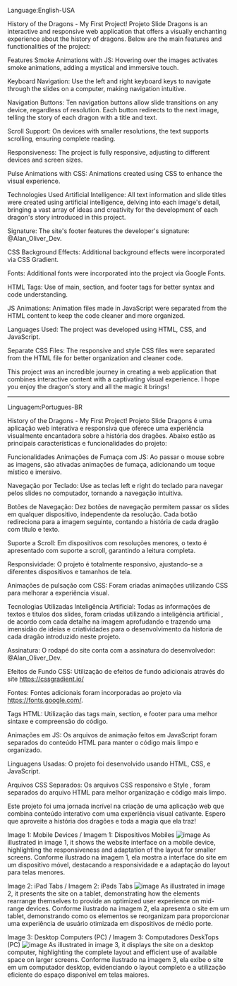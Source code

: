 Language:English-USA

History of the Dragons - My First Project!
Projeto Slide Dragons is an interactive and responsive web application that offers a visually enchanting experience about the history of dragons. Below are the main features and functionalities of the project:

Features
Smoke Animations with JS: Hovering over the images activates smoke animations, adding a mystical and immersive touch.

Keyboard Navigation: Use the left and right keyboard keys to navigate through the slides on a computer, making navigation intuitive.

Navigation Buttons: Ten navigation buttons allow slide transitions on any device, regardless of resolution. Each button redirects to the next image, telling the story of each dragon with a title and text.

Scroll Support: On devices with smaller resolutions, the text supports scrolling, ensuring complete reading.

Responsiveness: The project is fully responsive, adjusting to different devices and screen sizes.

Pulse Animations with CSS: Animations created using CSS to enhance the visual experience.

Technologies Used
Artificial Intelligence: All text information and slide titles were created using artificial intelligence, delving into each image's detail, bringing a vast array of ideas and creativity for the development of each dragon's story introduced in this project.

Signature: The site's footer features the developer's signature: @Alan_Oliver_Dev.

CSS Background Effects: Additional background effects were incorporated via CSS Gradient.

Fonts: Additional fonts were incorporated into the project via Google Fonts.

HTML Tags: Use of main, section, and footer tags for better syntax and code understanding.

JS Animations: Animation files made in JavaScript were separated from the HTML content to keep the code cleaner and more organized.

Languages Used: The project was developed using HTML, CSS, and JavaScript.

Separate CSS Files: The responsive and style CSS files were separated from the HTML file for better organization and cleaner code.

This project was an incredible journey in creating a web application that combines interactive content with a captivating visual experience. I hope you enjoy the dragon's story and all the magic it brings!

--------------------------------------------------------------------------------------------------------------------------------------------------------------------------------------------------------------------

Linguagem:Portugues-BR

History of the Dragons - My First Project!
Projeto Slide Dragons é uma aplicação web interativa e responsiva que oferece uma experiência visualmente encantadora sobre a história dos dragões. Abaixo estão as principais características e funcionalidades do projeto:

Funcionalidades
Animações de Fumaça com JS: Ao passar o mouse sobre as imagens, são ativadas animações de fumaça, adicionando um toque místico e imersivo.

Navegação por Teclado: Use as teclas left e right do teclado para navegar pelos slides no computador, tornando a navegação intuitiva.

Botões de Navegação: Dez botões de navegação permitem passar os slides em qualquer dispositivo, independente da resolução. Cada botão redireciona para a imagem seguinte, contando a história de cada dragão com título e texto.

Suporte a Scroll: Em dispositivos com resoluções menores, o texto é apresentado com suporte a scroll, garantindo a leitura completa.

Responsividade: O projeto é totalmente responsivo, ajustando-se a diferentes dispositivos e tamanhos de tela.

Animações de pulsação com CSS: Foram criadas animações utilizando CSS para melhorar a experiência visual.

Tecnologias Utilizadas
Inteligência Artificial: Todas as informações de textos e titulos dos slides, foram criadas utilizando a inteligência artificial , de acordo com cada detalhe na imagem aprofudando e trazendo uma imensidão de ideias e criatividades para o desenvolvimento da historia de cada dragão introduzido neste projeto.

Assinatura: O rodapé do site conta com a assinatura do desenvolvedor: @Alan_Oliver_Dev.

Efeitos de Fundo CSS: Utilização de efeitos de fundo adicionais através do site https://cssgradient.io/

Fontes: Fontes adicionais foram incorporadas ao projeto via https://fonts.google.com/.

Tags HTML: Utilização das tags main, section, e footer para uma melhor sintaxe e compreensão do código.

Animações em JS: Os arquivos de animação feitos em JavaScript foram separados do conteúdo HTML para manter o código mais limpo e organizado.

Linguagens Usadas: O projeto foi desenvolvido usando HTML, CSS, e JavaScript.

Arquivos CSS Separados: Os arquivos CSS responsivo e Style , foram separados do arquivo HTML para melhor organização e código mais limpo.

Este projeto foi uma jornada incrível na criação de uma aplicação web que combina conteúdo interativo com uma experiência visual cativante. Espero que aproveite a história dos dragões e toda a magia que ela traz!

Image 1: Mobile Devices / Imagem 1: Dispositivos Mobiles
![image](https://github.com/user-attachments/assets/209ef808-a351-4382-a671-28c6fc9fa0e8)
As illustrated in image 1, it shows the website interface on a mobile device, highlighting the responsiveness and adaptation of the layout for smaller screens.
Conforme ilustrado na imagem 1, ela mostra a interface do site em um dispositivo móvel, destacando a responsividade e a adaptação do layout para telas menores.

Image 2: iPad Tabs / Imagem 2: iPads Tabs
![image](https://github.com/user-attachments/assets/730c6aa6-0ce3-4c26-bd3c-25a4c5307756)
As illustrated in image 2, it presents the site on a tablet, demonstrating how the elements rearrange themselves to provide an optimized user experience on mid-range devices.
Conforme ilustrado na imagem 2, ela apresenta o site em um tablet, demonstrando como os elementos se reorganizam para proporcionar uma experiência de usuário otimizada em dispositivos de médio porte.

Image 3: Desktop Computers (PC) / Imagem 3: Computadores DeskTops (PC)
![image](https://github.com/user-attachments/assets/74f99aae-5153-49a6-895f-52997b9a7e42)
As illustrated in image 3, it displays the site on a desktop computer, highlighting the complete layout and efficient use of available space on larger screens.
Conforme ilustrado na imagem 3, ela exibe o site em um computador desktop, evidenciando o layout completo e a utilização eficiente do espaço disponível em telas maiores. 

